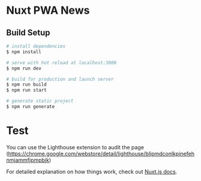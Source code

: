 # Nuxt PWA News

## Build Setup

```bash
# install dependencies
$ npm install

# serve with hot reload at localhost:3000
$ npm run dev

# build for production and launch server
$ npm run build
$ npm run start

# generate static project
$ npm run generate
```

# Test
You can use the Lighthouse extension to audit the page (https://chrome.google.com/webstore/detail/lighthouse/blipmdconlkpinefehnmjammfjpmpbjk)

For detailed explanation on how things work, check out [Nuxt.js docs](https://nuxtjs.org).
